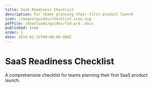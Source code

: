 ```yaml
---
title: SaaS Readiness Checklist
description: For teams planning their first product launch
icon: /images/guides/checklist-icon.svg
pdfFile: /downloads/guides/fud-prd..docx
published: true
order: 1
date: 2024-01-15T00:00:00.000Z
---
```


# SaaS Readiness Checklist

A comprehensive checklist for teams planning their first SaaS product launch.
